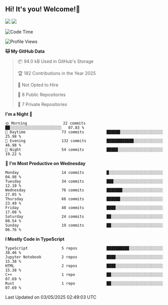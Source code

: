 ## Hi! It's you! Welcome!👋
<p align="left">
  <img src="https://github-readme-stats.vercel.app/api/top-langs/?username=Shanshuimei&theme=transparent&hide_border=true" />
  <img src="https://github-readme-stats.vercel.app/api/wakatime?username=Shanshuimei&theme=transparent&hide_border=true&layout=compact&langs_count=22" />
</p>

<!--START_SECTION:waka-->
![Code Time](http://img.shields.io/badge/Code%20Time-269%20hrs%204%20mins-blue)

![Profile Views](http://img.shields.io/badge/Profile%20Views-0-blue)

**🐱 My GitHub Data** 

> 📦 94.0 kB Used in GitHub's Storage 
 > 
> 🏆 182 Contributions in the Year 2025
 > 
> 🚫 Not Opted to Hire
 > 
> 📜 8 Public Repositories 
 > 
> 🔑 7 Private Repositories 
 > 
**I'm a Night 🦉** 

```text
🌞 Morning                22 commits          ██░░░░░░░░░░░░░░░░░░░░░░░   07.83 % 
🌆 Daytime                73 commits          ██████░░░░░░░░░░░░░░░░░░░   25.98 % 
🌃 Evening                132 commits         ████████████░░░░░░░░░░░░░   46.98 % 
🌙 Night                  54 commits          █████░░░░░░░░░░░░░░░░░░░░   19.22 % 
```
📅 **I'm Most Productive on Wednesday** 

```text
Monday                   14 commits          █░░░░░░░░░░░░░░░░░░░░░░░░   04.98 % 
Tuesday                  34 commits          ███░░░░░░░░░░░░░░░░░░░░░░   12.10 % 
Wednesday                76 commits          ███████░░░░░░░░░░░░░░░░░░   27.05 % 
Thursday                 66 commits          ██████░░░░░░░░░░░░░░░░░░░   23.49 % 
Friday                   48 commits          ████░░░░░░░░░░░░░░░░░░░░░   17.08 % 
Saturday                 24 commits          ██░░░░░░░░░░░░░░░░░░░░░░░   08.54 % 
Sunday                   19 commits          ██░░░░░░░░░░░░░░░░░░░░░░░   06.76 % 
```


**I Mostly Code in TypeScript** 

```text
TypeScript               5 repos             ██████████░░░░░░░░░░░░░░░   38.46 % 
Jupyter Notebook         2 repos             ████░░░░░░░░░░░░░░░░░░░░░   15.38 % 
HTML                     2 repos             ████░░░░░░░░░░░░░░░░░░░░░   15.38 % 
C++                      1 repo              ██░░░░░░░░░░░░░░░░░░░░░░░   07.69 % 
Rust                     1 repo              ██░░░░░░░░░░░░░░░░░░░░░░░   07.69 % 
```




 Last Updated on 03/05/2025 02:49:03 UTC
<!--END_SECTION:waka-->

